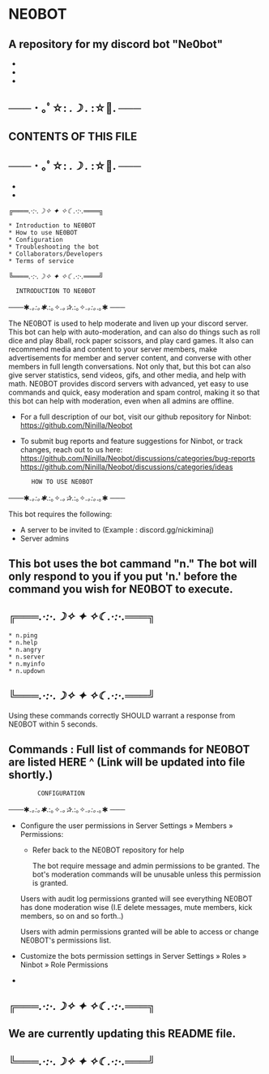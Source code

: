 # NE0BOT
A repository for my discord bot "Ne0bot" 
-
-
-
-
─── ･ ｡ﾟ☆: *.☽ .* :☆ﾟ. ───
-
CONTENTS OF THIS FILE 
-
─── ･ ｡ﾟ☆: *.☽ .* :☆ﾟ. ───
 -
 -
 -
╔═══*.·:·.☽✧    ✦    ✧☾.·:·.*═══╗

    * Introduction to NE0BOT
    * How to use NE0BOT
    * Configuration
    * Troubleshooting the bot
    * Collaborators/Developers
    * Terms of service 
    
╚═══*.·:·.☽✧    ✦    ✧☾.·:·.*═══╝

      INTRODUCTION TO NE0BOT 
───✱*.｡:｡✱*.:｡✧*.｡✰*.:｡✧*.｡:｡*.｡✱ ───

The NE0BOT is used to help moderate and liven up your discord server. This bot can help with auto-moderation, and can also do things such as roll dice and play 8ball, rock paper scissors, and play card games. It also can recommend media and content to your server members, make advertisements for member and server content, and converse with other members in full length conversations. Not only that, but this bot can also give server statistics, send videos, gifs, and other media, and help with math. NE0BOT provides discord servers with advanced, yet easy to use commands and quick, easy moderation and spam control, making it so that this bot can help with moderation, even when all admins are offline. 

 * For a full description of our bot, visit our github repository for Ninbot: 
   https://github.com/Ninilla/Neobot

 * To submit bug reports and feature suggestions for Ninbot, or track changes, reach out to us here:
  https://github.com/Ninilla/Neobot/discussions/categories/bug-reports
  https://github.com/Ninilla/Neobot/discussions/categories/ideas
  
          HOW TO USE NE0BOT
───✱*.｡:｡✱*.:｡✧*.｡✰*.:｡✧*.｡:｡*.｡✱ ───

This bot requires the following:

 * A server to be invited to (Example : discord.gg/nickiminaj)
 * Server admins

This bot uses the bot cammand "n." 
The bot will only respond to you if you put 'n.' before the command you wish for NE0BOT to execute.
-

╔═══*.·:·.☽✧    ✦    ✧☾.·:·.*═══╗
-
    * n.ping
    * n.help
    * n.angry
    * n.server
    * n.myinfo
    * n.updown
    
╚═══*.·:·.☽✧    ✦    ✧☾.·:·.*═══╝
-


Using these commands correctly SHOULD warrant a response from NE0BOT within 5 seconds.


  Commands : 
Full list of commands for NE0BOT are listed HERE ^ (Link will be updated into file shortly.)
-
            CONFIGURATION
───✱*.｡:｡✱*.:｡✧*.｡✰*.:｡✧*.｡:｡*.｡✱ ───
 
 * Configure the user permissions in Server Settings » Members » Permissions:

   - Refer back to the NE0BOT repository for help

     The bot require message and admin permissions to be granted. 
     The bot's moderation commands will be unusable unless this permission
     is granted.

    Users with audit log permissions granted will see everything NE0BOT has done moderation wise (I.E delete messages, mute members, kick members, so on and so forth..)
   

    Users with admin permissions granted will be able to access or change NE0BOT's permissions list. 

 * Customize the bots permission settings in Server Settings » Roles »
   Ninbot » Role Permissions
-
╔═══*.·:·.☽✧    ✦    ✧☾.·:·.*═══╗
-
We are currently updating
this README file. 
-
╚═══*.·:·.☽✧    ✦    ✧☾.·:·.*═══╝
-
